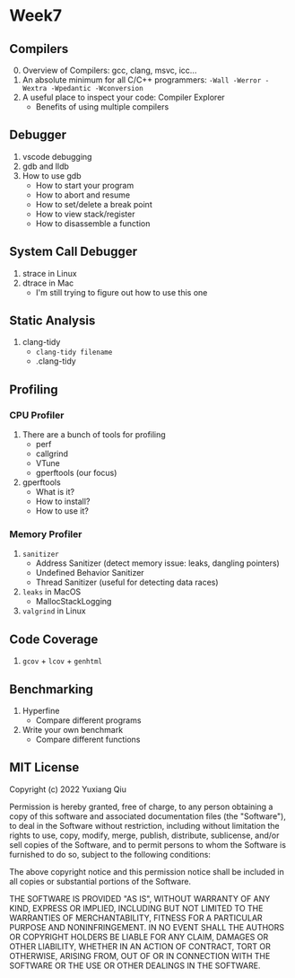 # Week7

## Compilers

0. Overview of Compilers: gcc, clang, msvc, icc...
1. An absolute minimum for all C/C++ programmers: `-Wall -Werror -Wextra -Wpedantic -Wconversion`
2. A useful place to inspect your code: Compiler Explorer
    - Benefits of using multiple compilers

## Debugger

1. vscode debugging
2. gdb and lldb
3. How to use gdb
    - How to start your program
    - How to abort and resume
    - How to set/delete a break point
    - How to view stack/register
    - How to disassemble a function

## System Call Debugger

1. strace in Linux
2. dtrace in Mac
    - I'm still trying to figure out how to use this one

## Static Analysis

1. clang-tidy
    - `clang-tidy filename`
    - .clang-tidy

## Profiling

### CPU Profiler

1. There are a bunch of tools for profiling
    - perf
    - callgrind
    - VTune
    - gperftools (our focus)
2. gperftools
    - What is it?
    - How to install?
    - How to use it?

### Memory Profiler

1. `sanitizer`
    - Address Sanitizer (detect memory issue: leaks, dangling pointers)
    - Undefined Behavior Sanitizer
    - Thread Sanitizer (useful for detecting data races)
2. `leaks` in MacOS
    - MallocStackLogging
3. `valgrind` in Linux

## Code Coverage

1. `gcov` + `lcov` + `genhtml`

## Benchmarking

1. Hyperfine
    - Compare different programs
2. Write your own benchmark
    - Compare different functions

## MIT License

Copyright (c) 2022 Yuxiang Qiu

Permission is hereby granted, free of charge, to any person obtaining a copy
of this software and associated documentation files (the "Software"), to deal
in the Software without restriction, including without limitation the rights
to use, copy, modify, merge, publish, distribute, sublicense, and/or sell
copies of the Software, and to permit persons to whom the Software is
furnished to do so, subject to the following conditions:

The above copyright notice and this permission notice shall be included in all
copies or substantial portions of the Software.

THE SOFTWARE IS PROVIDED "AS IS", WITHOUT WARRANTY OF ANY KIND, EXPRESS OR
IMPLIED, INCLUDING BUT NOT LIMITED TO THE WARRANTIES OF MERCHANTABILITY,
FITNESS FOR A PARTICULAR PURPOSE AND NONINFRINGEMENT. IN NO EVENT SHALL THE
AUTHORS OR COPYRIGHT HOLDERS BE LIABLE FOR ANY CLAIM, DAMAGES OR OTHER
LIABILITY, WHETHER IN AN ACTION OF CONTRACT, TORT OR OTHERWISE, ARISING FROM,
OUT OF OR IN CONNECTION WITH THE SOFTWARE OR THE USE OR OTHER DEALINGS IN THE
SOFTWARE.